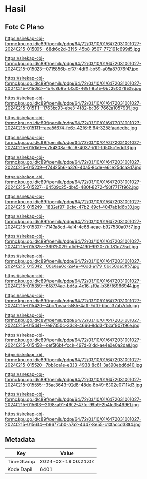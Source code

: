 # Hasil

## Foto C Plano

https://sirekap-obj-formc.kpu.go.id/c89f/pemilu/pdpr/64/72/03/10/01/6472031001027-20240215-015005--68df6c2d-3195-45b8-9507-772191c699d5.jpg

https://sirekap-obj-formc.kpu.go.id/c89f/pemilu/pdpr/64/72/03/10/01/6472031001027-20240215-015023--0715856b-cf37-4df9-bb59-a05a87076f47.jpg

https://sirekap-obj-formc.kpu.go.id/c89f/pemilu/pdpr/64/72/03/10/01/6472031001027-20240215-015052--1b4d8b6b-b0d0-465f-8a15-9b2250079505.jpg

https://sirekap-obj-formc.kpu.go.id/c89f/pemilu/pdpr/64/72/03/10/01/6472031001027-20240215-015111--1763bc93-ebe8-4f82-bd36-7662a1057935.jpg

https://sirekap-obj-formc.kpu.go.id/c89f/pemilu/pdpr/64/72/03/10/01/6472031001027-20240215-015131--aea56674-fe6c-42f6-8f64-3258faadedbc.jpg

https://sirekap-obj-formc.kpu.go.id/c89f/pemilu/pdpr/64/72/03/10/01/6472031001027-20240215-015150--c754308a-6cc6-4037-b1ff-fd505c1edd13.jpg

https://sirekap-obj-formc.kpu.go.id/c89f/pemilu/pdpr/64/72/03/10/01/6472031001027-20240215-015209--f74425b6-a326-40a5-8cde-e6ce25dca2d7.jpg

https://sirekap-obj-formc.kpu.go.id/c89f/pemilu/pdpr/64/72/03/10/01/6472031001027-20240215-015227--64539c25-dbe5-480f-8272-f93f7717f962.jpg

https://sirekap-obj-formc.kpu.go.id/c89f/pemilu/pdpr/64/72/03/10/01/6472031001027-20240215-015249--1832ef97-9cbc-47b2-89cf-4047ab1d6b30.jpg

https://sirekap-obj-formc.kpu.go.id/c89f/pemilu/pdpr/64/72/03/10/01/6472031001027-20240215-015307--7143a8cd-4a14-4c68-aeae-b927530a0757.jpg

https://sirekap-obj-formc.kpu.go.id/c89f/pemilu/pdpr/64/72/03/10/01/6472031001027-20240215-015325--36925029-dfb9-4190-9920-7bf181c775df.jpg

https://sirekap-obj-formc.kpu.go.id/c89f/pemilu/pdpr/64/72/03/10/01/6472031001027-20240215-015342--06e6aa0c-2a4a-46dd-a179-0bd58da3ff57.jpg

https://sirekap-obj-formc.kpu.go.id/c89f/pemilu/pdpr/64/72/03/10/01/6472031001027-20240215-015359--6f8774ac-bd6a-4c16-af9a-b367f6966944.jpg

https://sirekap-obj-formc.kpu.go.id/c89f/pemilu/pdpr/64/72/03/10/01/6472031001027-20240215-015420--4bc7beaa-5585-4aff-9df0-bbcc37ab7dc5.jpg

https://sirekap-obj-formc.kpu.go.id/c89f/pemilu/pdpr/64/72/03/10/01/6472031001027-20240215-015441--7e97350c-33c8-4666-8dd3-fb3af907f96e.jpg

https://sirekap-obj-formc.kpu.go.id/c89f/pemilu/pdpr/64/72/03/10/01/6472031001027-20240215-015458--cef5f6bf-fcc8-497d-81dd-ae4e0e0a2da8.jpg

https://sirekap-obj-formc.kpu.go.id/c89f/pemilu/pdpr/64/72/03/10/01/6472031001027-20240215-015520--7bb6ca1e-e323-4938-8c61-3a690ebd6d40.jpg

https://sirekap-obj-formc.kpu.go.id/c89f/pemilu/pdpr/64/72/03/10/01/6472031001027-20240215-015555--35ac3643-92d8-48de-8b49-6302e07117d3.jpg

https://sirekap-obj-formc.kpu.go.id/c89f/pemilu/pdpr/64/72/03/10/01/6472031001027-20240215-015613--2f985a91-4602-47fc-99b9-2b41c3549961.jpg

https://sirekap-obj-formc.kpu.go.id/c89f/pemilu/pdpr/64/72/03/10/01/6472031001027-20240215-015634--b9677cb0-a7a2-4d47-8e55-c13faccd3394.jpg


## Metadata

| Key        | Value               |
| ---------- | ------------------- |
| Time Stamp | 2024-02-19 06:21:02 |
| Kode Dapil | 6401                |



